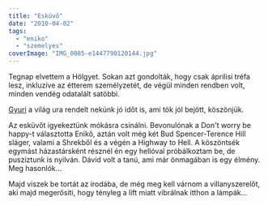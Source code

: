 ```yaml
---
title: "Esküvő"
date: "2010-04-02"
tags: 
  - "eniko"
  - "szemelyes"
coverImage: "IMG_0085-e1447790120144.jpg"
---
```


Tegnap elvettem a Hölgyet. Sokan azt gondolták, hogy csak áprilisi tréfa lesz, inkluzíve az étterem személyzetét, de végül minden rendben volt, minden vendég odatalált satöbbi.

[Gyuri](http://picasaweb.google.com/lebernyeg/AVRos#) a világ ura rendelt nekünk jó időt is, ami tök jól bejött, köszönjük.

Az esküvőt igyekeztünk mókásra csinálni. Bevonulónak a Don't worry be happy-t választotta Enikő, aztán volt még két Bud Spencer-Terence Hill sláger, valami a Shrekből és a végén a Highway to Hell. A köszöntsék egymást házastársként résznél én egy hellóval próbálkoztam be, de pusziztunk is nyilván. Dávid volt a tanú, ami már önmagában is egy élmény. Meg hasonlók...

Majd viszek be tortát az irodába, de még meg kell várnom a villanyszerelőt, aki majd megerősíti, hogy tényleg a lift miatt vibrálnak itthon a lámpák...
